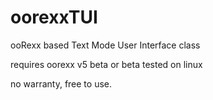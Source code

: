 # oorexxTUI
ooRexx based Text Mode User Interface class

requires oorexx v5 beta or beta 
tested on linux 

no warranty, free to use. 

